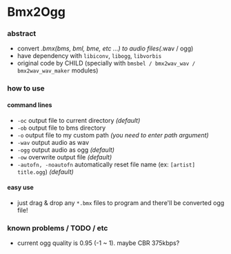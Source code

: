 # Bmx2Ogg

### abstract
- convert *.bmx(bms, bml, bme, etc ...) to audio files(*.wav / ogg)
- have dependency with ```libiconv```, ```libogg```, ```libvorbis```
- original code by CHILD (specially with ```bmsbel / bmx2wav_wav / bmx2wav_wav_maker``` modules)

### how to use

#### command lines
- ```-oc```
  output file to current directory *(default)*
- ```-ob```
  output file to bms directory
- ```-o```
  output file to my custom path *(you need to enter path argument)*
- ```-wav```
  output audio as wav
- ```-ogg```
  output audio as ogg *(default)*
- ```-ow```
  overwrite output file *(default)*
- ```-autofn, -noautofn```
  automatically reset file name (ex: ```[artist] title.ogg```) *(default)*

#### easy use
- just drag & drop any ```*.bmx``` files to program and there'll be converted ogg file!

### known problems / TODO / etc
- current ogg quality is 0.95 (-1 ~ 1). maybe CBR 375kbps?